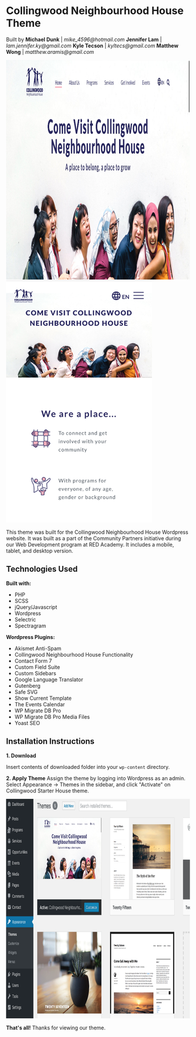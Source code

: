 # Collingwood Neighbourhood House Theme

Built by
**Michael Dunk** | _mike_4596@hotmail.com_
**Jennifer Lam** | _lam.jennifer.ky@gmail.com_
**Kyle Tecson** | _kyltecs@gmail.com_
**Matthew Wong** | _matthew.aramis@gmail.com_

<img src="/themes/cnh/assets/images/README_Screenshots/cnh_desktop.png" alt="a picture of the front page for desktop" width="1200px" height="600px">

<img src="/themes/cnh/assets/images/README_Screenshots/cnh_mobile.png" alt="a picture of the front page for mobile" width="400px" height="662px">

This theme was built for the Collingwood Neighbourhood House Wordpress website. It was built as a part of the Community Partners initiative during our Web Development program at RED Academy. It includes a mobile, tablet, and desktop version.

## Technologies Used

**Built with:**

- PHP
- SCSS
- jQuery/Javascript
- Wordpress
- Selectric
- Spectragram

**Wordpress Plugins:**

- Akismet Anti-Spam
- Collingwood Neighbourhood House Functionality
- Contact Form 7
- Custom Field Suite
- Custom Sidebars
- Google Language Translator
- Gutenberg
- Safe SVG
- Show Current Template
- The Events Calendar
- WP Migrate DB Pro
- WP Migrate DB Pro Media Files
- Yoast SEO

## Installation Instructions

**1. Download**

Insert contents of downloaded folder into your `wp-content` directory.

**2. Apply Theme**
Assign the theme by logging into Wordpress as an admin. Select Appearance -> Themes in the sidebar, and click "Activate" on Collingwood Starter House theme.

<img src="/themes/cnh/assets/images/README_Screenshots/instructions3.png" alt="a picture demonstrating where to activate the theme" width="1250px" height="600px">

**That's all!** Thanks for viewing our theme.
